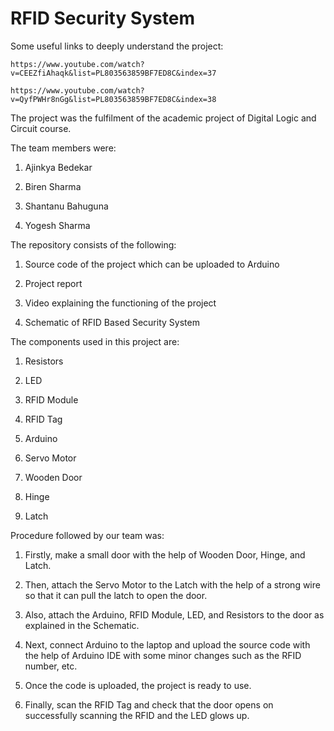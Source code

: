 # RFID Security System

Some useful links to deeply understand the project:

    https://www.youtube.com/watch?v=CEEZfiAhaqk&list=PL803563859BF7ED8C&index=37

    https://www.youtube.com/watch?v=QyfPWHr8nGg&list=PL803563859BF7ED8C&index=38

The project was the fulfilment of the academic project of Digital Logic and Circuit course.

The team members were:

1. Ajinkya Bedekar

2. Biren Sharma

3. Shantanu Bahuguna

4. Yogesh Sharma

The repository consists of the following:

1. Source code of the project which can be uploaded to Arduino

2. Project report

3. Video explaining the functioning of the project

4. Schematic of RFID Based Security System

The components used in this project are:

1. Resistors

2. LED

3. RFID Module

4. RFID Tag

5. Arduino

6. Servo Motor

7. Wooden Door

8. Hinge

9. Latch

Procedure followed by our team was:

1. Firstly, make a small door with the help of Wooden Door, Hinge, and Latch.

2. Then, attach the Servo Motor to the Latch with the help of a strong wire so that it can pull the latch to open the door.

3. Also, attach the Arduino, RFID Module, LED, and Resistors to the door as explained in the Schematic.

4. Next, connect Arduino to the laptop and upload the source code with the help of Arduino IDE with some minor changes such as the RFID number, etc.

5. Once the code is uploaded, the project is ready to use.

6. Finally, scan the RFID Tag and check that the door opens on successfully scanning the RFID and the LED glows up.